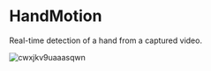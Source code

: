 # HandMotion

Real-time detection of a hand from a captured video.


![cwxjkv9uaaasqwn](https://user-images.githubusercontent.com/9132856/37077239-6cbdaafc-221d-11e8-9364-defe175203d2.png)
